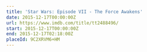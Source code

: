 ```yaml
---
title: 'Star Wars: Episode VII - The Force Awakens'
date: 2015-12-17T00:00:00Z
url: https://www.imdb.com/title/tt2488496/
start: 2015-12-17T00:00:00Z
end: 2015-12-17T02:18:00Z
placeId: 9C2XRVM6+HM
---
```

